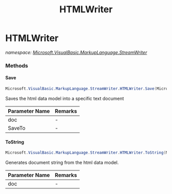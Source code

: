 ﻿---
title: HTMLWriter
---

# HTMLWriter
_namespace: [Microsoft.VisualBasic.MarkupLanguage.StreamWriter](N-Microsoft.VisualBasic.MarkupLanguage.StreamWriter.html)_



### Methods

#### Save
```csharp
Microsoft.VisualBasic.MarkupLanguage.StreamWriter.HTMLWriter.Save(Microsoft.VisualBasic.MarkupLanguage.HTML.HtmlDocument,System.String)
```
Saves the html data model into a specific text document

|Parameter Name|Remarks|
|--------------|-------|
|doc|-|
|SaveTo|-|


#### ToString
```csharp
Microsoft.VisualBasic.MarkupLanguage.StreamWriter.HTMLWriter.ToString(Microsoft.VisualBasic.MarkupLanguage.HTML.HtmlDocument)
```
Generates document string from the html data model.

|Parameter Name|Remarks|
|--------------|-------|
|doc|-|





